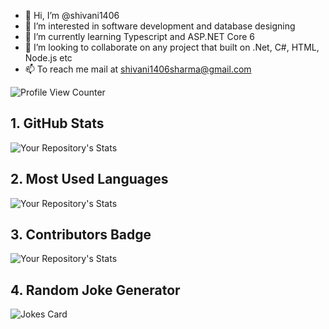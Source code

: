 - 👋 Hi, I’m @shivani1406
- 👀 I’m interested in software development and database designing
- 🌱 I’m currently learning Typescript and ASP.NET Core 6
- 💞️ I’m looking to collaborate on any project that built on .Net, C#, HTML, Node.js etc
- 📫 To reach me mail at shivani1406sharma@gmail.com

![Profile View Counter](https://komarev.com/ghpvc/?username=shivani1406)

## 1. GitHub Stats
![Your Repository's Stats](https://github-readme-stats.vercel.app/api?username=shivani1406&show_icons=true)
## 2. Most Used Languages
![Your Repository's Stats](https://github-readme-stats.vercel.app/api/top-langs/?username=shivani1406&theme=blue-green)
## 3. Contributors Badge
![Your Repository's Stats](https://contrib.rocks/image?repo=shivani1406/petbnb)
## 4. Random Joke Generator
![Jokes Card](https://readme-jokes.vercel.app/api)
<!---
shivani1406/shivani1406 is a ✨ special ✨ repository because its `README.md` (this file) appears on your GitHub profile.
You can click the Preview link to take a look at your changes.
--->
